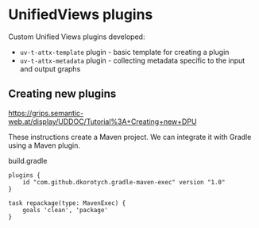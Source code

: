 # UnifiedViews plugins

Custom Unified Views plugins developed:
* `uv-t-attx-template` plugin - basic template for creating a plugin
* `uv-t-attx-metadata` plugin - collecting metadata specific to the input and output graphs

## Creating new plugins

https://grips.semantic-web.at/display/UDDOC/Tutorial%3A+Creating+new+DPU

These instructions create a Maven project. We can integrate it with Gradle using a Maven plugin.

build.gradle
```{groovy}
plugins {
    id "com.github.dkorotych.gradle-maven-exec" version "1.0"
}

task repackage(type: MavenExec) {
    goals 'clean', 'package'
}
```
